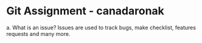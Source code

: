 # Git Assignment - canadaronak

a. What is an issue?
Issues are used to track bugs, make checklist, features requests and many more. 

